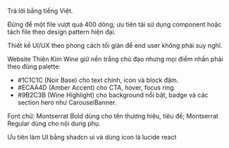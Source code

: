 Trả lời bằng tiếng Việt.

Đừng để một file vượt quá 400 dòng; ưu tiên tái sử dụng component hoặc tách file theo design pattern hiện đại.

Thiết kế UI/UX theo phong cách tối giản để end user không phải suy nghĩ.

Website Thiên Kim Wine giữ nền trắng chủ đạo nhưng mọi điểm nhấn phải theo đúng palette:

- #1C1C1C (Noir Base) cho text chính, icon và block đậm.
- #ECAA4D (Amber Accent) cho CTA, hover, focus ring.
- #9B2C3B (Wine Highlight) cho background nổi bật, badge và các section hero như CarouselBanner.

Font chữ: Montserrat Bold dùng cho tên thương hiệu, tiêu đề; Montserrat Regular dùng cho nội dung phụ.

Ưu tiên làm UI bằng shadcn ui và dùng icon là lucide react
